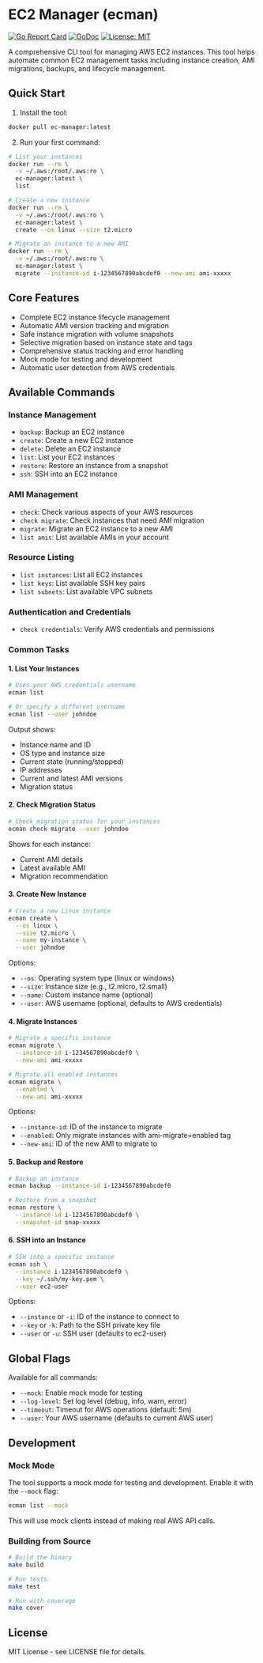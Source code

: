 # EC2 Manager (ecman)

[![Go Report Card](https://goreportcard.com/badge/github.com/taemon1337/ec-manager)](https://goreportcard.com/report/github.com/taemon1337/ec-manager)
[![GoDoc](https://godoc.org/github.com/taemon1337/ec-manager?status.svg)](https://godoc.org/github.com/taemon1337/ec-manager)
[![License: MIT](https://img.shields.io/badge/License-MIT-yellow.svg)](https://opensource.org/licenses/MIT)

A comprehensive CLI tool for managing AWS EC2 instances. This tool helps automate common EC2 management tasks including instance creation, AMI migrations, backups, and lifecycle management.

## Quick Start

1. Install the tool:
```bash
docker pull ec-manager:latest
```

2. Run your first command:
```bash
# List your instances
docker run --rm \
  -v ~/.aws:/root/.aws:ro \
  ec-manager:latest \
  list

# Create a new instance
docker run --rm \
  -v ~/.aws:/root/.aws:ro \
  ec-manager:latest \
  create --os linux --size t2.micro

# Migrate an instance to a new AMI
docker run --rm \
  -v ~/.aws:/root/.aws:ro \
  ec-manager:latest \
  migrate --instance-id i-1234567890abcdef0 --new-ami ami-xxxxx
```

## Core Features

- Complete EC2 instance lifecycle management
- Automatic AMI version tracking and migration
- Safe instance migration with volume snapshots
- Selective migration based on instance state and tags
- Comprehensive status tracking and error handling
- Mock mode for testing and development
- Automatic user detection from AWS credentials

## Available Commands

### Instance Management
- `backup`: Backup an EC2 instance
- `create`: Create a new EC2 instance
- `delete`: Delete an EC2 instance
- `list`: List your EC2 instances
- `restore`: Restore an instance from a snapshot
- `ssh`: SSH into an EC2 instance

### AMI Management
- `check`: Check various aspects of your AWS resources
- `check migrate`: Check instances that need AMI migration
- `migrate`: Migrate an EC2 instance to a new AMI
- `list amis`: List available AMIs in your account

### Resource Listing
- `list instances`: List all EC2 instances
- `list keys`: List available SSH key pairs
- `list subnets`: List available VPC subnets

### Authentication and Credentials
- `check credentials`: Verify AWS credentials and permissions

### Common Tasks

#### 1. List Your Instances
```bash
# Uses your AWS credentials username
ecman list

# Or specify a different username
ecman list --user johndoe
```

Output shows:
- Instance name and ID
- OS type and instance size
- Current state (running/stopped)
- IP addresses
- Current and latest AMI versions
- Migration status

#### 2. Check Migration Status
```bash
# Check migration status for your instances
ecman check migrate --user johndoe
```

Shows for each instance:
- Current AMI details
- Latest available AMI
- Migration recommendation

#### 3. Create New Instance
```bash
# Create a new Linux instance
ecman create \
  --os linux \
  --size t2.micro \
  --name my-instance \
  --user johndoe
```

Options:
- `--os`: Operating system type (linux or windows)
- `--size`: Instance size (e.g., t2.micro, t2.small)
- `--name`: Custom instance name (optional)
- `--user`: AWS username (optional, defaults to AWS credentials)

#### 4. Migrate Instances
```bash
# Migrate a specific instance
ecman migrate \
  --instance-id i-1234567890abcdef0 \
  --new-ami ami-xxxxx

# Migrate all enabled instances
ecman migrate \
  --enabled \
  --new-ami ami-xxxxx
```

Options:
- `--instance-id`: ID of the instance to migrate
- `--enabled`: Only migrate instances with ami-migrate=enabled tag
- `--new-ami`: ID of the new AMI to migrate to

#### 5. Backup and Restore
```bash
# Backup an instance
ecman backup --instance-id i-1234567890abcdef0

# Restore from a snapshot
ecman restore \
  --instance-id i-1234567890abcdef0 \
  --snapshot-id snap-xxxxx
```

#### 6. SSH into an Instance
```bash
# SSH into a specific instance
ecman ssh \
  --instance i-1234567890abcdef0 \
  --key ~/.ssh/my-key.pem \
  --user ec2-user
```

Options:
- `--instance` or `-i`: ID of the instance to connect to
- `--key` or `-k`: Path to the SSH private key file
- `--user` or `-u`: SSH user (defaults to ec2-user)

## Global Flags

Available for all commands:
- `--mock`: Enable mock mode for testing
- `--log-level`: Set log level (debug, info, warn, error)
- `--timeout`: Timeout for AWS operations (default: 5m)
- `--user`: Your AWS username (defaults to current AWS user)

## Development

### Mock Mode

The tool supports a mock mode for testing and development. Enable it with the `--mock` flag:

```bash
ecman list --mock
```

This will use mock clients instead of making real AWS API calls.

### Building from Source

```bash
# Build the binary
make build

# Run tests
make test

# Run with coverage
make cover
```

## License

MIT License - see LICENSE file for details.